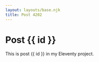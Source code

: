 ```yaml
---
layout: layouts/base.njk
title: Post 4202
---
```


# Post {{ id }}

This is post {{ id }} in my Eleventy project.
